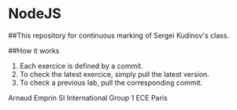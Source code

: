 # NodeJS

##This repository for continuous marking of Sergei Kudinov's class.

##How it works
1. Each exercice is defined by a commit. 
2. To check the latest exercice, simply pull the latest version.
3. To check a previous lab, pull the corresponding commit.

Arnaud Emprin
SI International Group 1
ECE Paris
